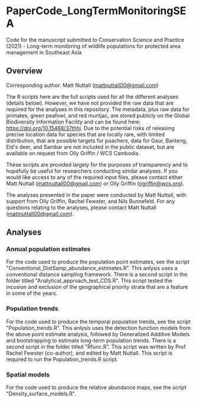 # PaperCode_LongTermMonitoringSEA
Code for the manuscript submitted to Conservation Science and Practice (2021) - Long-term monitoring of wildlife populations for protected area management in Southeast Asia

## Overview

Corresponding author: Matt Nuttall (mattnuttall00@gmail.com)

The R scripts here are the full scripts used for all the different analyses (details below). However, we have not provided the raw data that are required for the analyses in this repository. The metadata, plus raw data for primates, green peafowl, and red muntjac, are stored publicly on the Global Biodiversity Information Facility and can be found here: https://doi.org/10.15468/37thhj. Due to the potential risks of releasing precise location data for species that are locally rare, with limited distribution, that are possible targets for poachers, data for Gaur, Banteng, Eld's deer, and Sambar are not included in the public dataset, but are available on request from Olly Griffin / WCS Cambodia. 

These scripts are provided largely for the purposes of transparency and to hopefully be useful for researchers conducting similar analyses. If you would like access to any of the required input files, please contact either Matt Nuttall (mattnuttall00@gmail.com) or Olly Griffin (ogriffin@wcs.org).


The analyses presented in the paper were conducted by Matt Nuttall, with support from Olly Griffin, Rachel Fewster, and Nils Bunnefeld. For any questions relating to the analyses, please contact Matt Nuttall (mattnuttall00@gmail.com).

## Analyses

### Annual population estimates
For the code used to produce the population point estimates, see the script "Conventional_DistSamp_abundance_estimates.R". This anlysis uses a conventional distance sampling framework. There is a second script in the folder titled "Analytical_approach_test_CDS.R". This script tested the incusion and exclusion of the geographical priority strata that are a feature in some of the years.

### Population trends
For the code used to produce the temporal population trends, see the script "Population_trends.R". This anlysis uses the detection function models from the above point estimate analysis, followed by Generalized Additive Models and bootstrapping to estimate long-term population trends. There is a second script in the folder titled "Rfunc.R". This script was written by Prof Rachel Fewster (co-author), and edited by Matt Nuttall. This script is required to run the Population_trends.R script. 

### Spatial models
For the code used to produce the relative abundance maps, see the script "Density_surface_models.R". 
